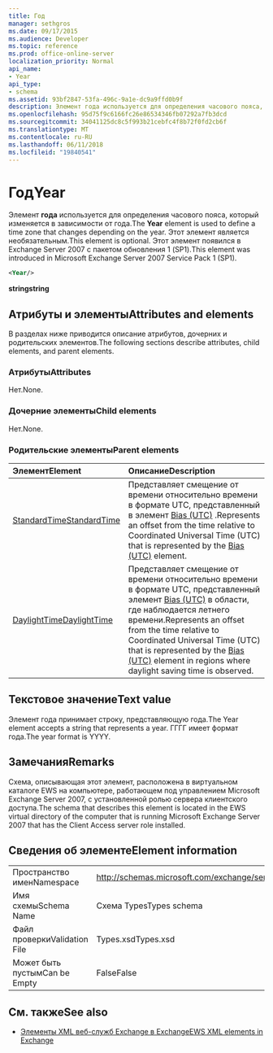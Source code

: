 ```yaml
---
title: Год
manager: sethgros
ms.date: 09/17/2015
ms.audience: Developer
ms.topic: reference
ms.prod: office-online-server
localization_priority: Normal
api_name:
- Year
api_type:
- schema
ms.assetid: 93bf2847-53fa-496c-9a1e-dc9a9ffd0b9f
description: Элемент года используется для определения часового пояса, который изменяется в зависимости от года. Этот элемент является необязательным. Этот элемент появился в Exchange Server 2007 с пакетом обновления 1 (SP1).
ms.openlocfilehash: 95d75f9c6166fc26e86534346fb07292a7fb3dcd
ms.sourcegitcommit: 34041125dc8c5f993b21cebfc4f8b72f0fd2cb6f
ms.translationtype: MT
ms.contentlocale: ru-RU
ms.lasthandoff: 06/11/2018
ms.locfileid: "19840541"
---
```

# <a name="year"></a><span data-ttu-id="813d1-105">Год</span><span class="sxs-lookup"><span data-stu-id="813d1-105">Year</span></span>

<span data-ttu-id="813d1-106">Элемент **года** используется для определения часового пояса, который изменяется в зависимости от года.</span><span class="sxs-lookup"><span data-stu-id="813d1-106">The **Year** element is used to define a time zone that changes depending on the year.</span></span> <span data-ttu-id="813d1-107">Этот элемент является необязательным.</span><span class="sxs-lookup"><span data-stu-id="813d1-107">This element is optional.</span></span> <span data-ttu-id="813d1-108">Этот элемент появился в Exchange Server 2007 с пакетом обновления 1 (SP1).</span><span class="sxs-lookup"><span data-stu-id="813d1-108">This element was introduced in Microsoft Exchange Server 2007 Service Pack 1 (SP1).</span></span> 
  
```xml
<Year/>
```

<span data-ttu-id="813d1-109">**string**</span><span class="sxs-lookup"><span data-stu-id="813d1-109">**string**</span></span>

## <a name="attributes-and-elements"></a><span data-ttu-id="813d1-110">Атрибуты и элементы</span><span class="sxs-lookup"><span data-stu-id="813d1-110">Attributes and elements</span></span>

<span data-ttu-id="813d1-111">В разделах ниже приводится описание атрибутов, дочерних и родительских элементов.</span><span class="sxs-lookup"><span data-stu-id="813d1-111">The following sections describe attributes, child elements, and parent elements.</span></span>
  
### <a name="attributes"></a><span data-ttu-id="813d1-112">Атрибуты</span><span class="sxs-lookup"><span data-stu-id="813d1-112">Attributes</span></span>

<span data-ttu-id="813d1-113">Нет.</span><span class="sxs-lookup"><span data-stu-id="813d1-113">None.</span></span>
  
### <a name="child-elements"></a><span data-ttu-id="813d1-114">Дочерние элементы</span><span class="sxs-lookup"><span data-stu-id="813d1-114">Child elements</span></span>

<span data-ttu-id="813d1-115">Нет.</span><span class="sxs-lookup"><span data-stu-id="813d1-115">None.</span></span>
  
### <a name="parent-elements"></a><span data-ttu-id="813d1-116">Родительские элементы</span><span class="sxs-lookup"><span data-stu-id="813d1-116">Parent elements</span></span>

|<span data-ttu-id="813d1-117">**Элемент**</span><span class="sxs-lookup"><span data-stu-id="813d1-117">**Element**</span></span>|<span data-ttu-id="813d1-118">**Описание**</span><span class="sxs-lookup"><span data-stu-id="813d1-118">**Description**</span></span>|
|:-----|:-----|
|[<span data-ttu-id="813d1-119">StandardTime</span><span class="sxs-lookup"><span data-stu-id="813d1-119">StandardTime</span></span>](standardtime.md) <br/> |<span data-ttu-id="813d1-120">Представляет смещение от времени относительно времени в формате UTC, представленный в элемент [Bias (UTC)](bias-utc.md) .</span><span class="sxs-lookup"><span data-stu-id="813d1-120">Represents an offset from the time relative to Coordinated Universal Time (UTC) that is represented by the [Bias (UTC)](bias-utc.md) element.</span></span>  <br/> |
|[<span data-ttu-id="813d1-121">DaylightTime</span><span class="sxs-lookup"><span data-stu-id="813d1-121">DaylightTime</span></span>](daylighttime.md) <br/> |<span data-ttu-id="813d1-122">Представляет смещение от времени относительно времени в формате UTC, представленный элемент [Bias (UTC)](bias-utc.md) в области, где наблюдается летнего времени.</span><span class="sxs-lookup"><span data-stu-id="813d1-122">Represents an offset from the time relative to Coordinated Universal Time (UTC) that is represented by the [Bias (UTC)](bias-utc.md) element in regions where daylight saving time is observed.</span></span>  <br/> |
   
## <a name="text-value"></a><span data-ttu-id="813d1-123">Текстовое значение</span><span class="sxs-lookup"><span data-stu-id="813d1-123">Text value</span></span>

<span data-ttu-id="813d1-124">Элемент года принимает строку, представляющую года.</span><span class="sxs-lookup"><span data-stu-id="813d1-124">The Year element accepts a string that represents a year.</span></span> <span data-ttu-id="813d1-125">ГГГГ имеет формат года.</span><span class="sxs-lookup"><span data-stu-id="813d1-125">The year format is YYYY.</span></span>
  
## <a name="remarks"></a><span data-ttu-id="813d1-126">Замечания</span><span class="sxs-lookup"><span data-stu-id="813d1-126">Remarks</span></span>

<span data-ttu-id="813d1-127">Схема, описывающая этот элемент, расположена в виртуальном каталоге EWS на компьютере, работающем под управлением Microsoft Exchange Server 2007, с установленной ролью сервера клиентского доступа.</span><span class="sxs-lookup"><span data-stu-id="813d1-127">The schema that describes this element is located in the EWS virtual directory of the computer that is running Microsoft Exchange Server 2007 that has the Client Access server role installed.</span></span>
  
## <a name="element-information"></a><span data-ttu-id="813d1-128">Сведения об элементе</span><span class="sxs-lookup"><span data-stu-id="813d1-128">Element information</span></span>

|||
|:-----|:-----|
|<span data-ttu-id="813d1-129">Пространство имен</span><span class="sxs-lookup"><span data-stu-id="813d1-129">Namespace</span></span>  <br/> |http://schemas.microsoft.com/exchange/services/2006/types  <br/> |
|<span data-ttu-id="813d1-130">Имя схемы</span><span class="sxs-lookup"><span data-stu-id="813d1-130">Schema Name</span></span>  <br/> |<span data-ttu-id="813d1-131">Схема Types</span><span class="sxs-lookup"><span data-stu-id="813d1-131">Types schema</span></span>  <br/> |
|<span data-ttu-id="813d1-132">Файл проверки</span><span class="sxs-lookup"><span data-stu-id="813d1-132">Validation File</span></span>  <br/> |<span data-ttu-id="813d1-133">Types.xsd</span><span class="sxs-lookup"><span data-stu-id="813d1-133">Types.xsd</span></span>  <br/> |
|<span data-ttu-id="813d1-134">Может быть пустым</span><span class="sxs-lookup"><span data-stu-id="813d1-134">Can be Empty</span></span>  <br/> |<span data-ttu-id="813d1-135">False</span><span class="sxs-lookup"><span data-stu-id="813d1-135">False</span></span>  <br/> |
   
## <a name="see-also"></a><span data-ttu-id="813d1-136">См. также</span><span class="sxs-lookup"><span data-stu-id="813d1-136">See also</span></span>

- [<span data-ttu-id="813d1-137">Элементы XML веб-служб Exchange в Exchange</span><span class="sxs-lookup"><span data-stu-id="813d1-137">EWS XML elements in Exchange</span></span>](ews-xml-elements-in-exchange.md)

